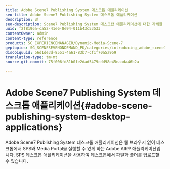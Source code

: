 ```yaml
---
title: Adobe Scene7 Publishing System 데스크톱 애플리케이션
seo-title: Adobe Scene7 Publishing System 데스크톱 애플리케이션
description: 널
seo-description: Scene7 Publishing System 데스크탑 애플리케이션에 대한 자세한 내용을 살펴보십시오.
uuid: f2f8196a-ca52-41e6-8e94-011b43c53533
contentOwner: admin
content-type: reference
products: SG_EXPERIENCEMANAGER/Dynamic-Media-Scene-7
geptopics: SG_SCENESEVENONDEMAND_PK/categories/introducing_adobe_scene7
discoiquuid: b6d1de3d-8551-4a61-83b7-cf1f70a5a959
translation-type: tm+mt
source-git-commit: 75f006fd81b0fe2dad5479cdd98e45eaada46b2a

---
```



# Adobe Scene7 Publishing System 데스크톱 애플리케이션{#adobe-scene-publishing-system-desktop-applications}

Adobe Scene7 Publishing System 데스크톱 애플리케이션은 웹 브라우저 없이 데스크톱에서 SPS와 Media Portal을 실행할 수 있게 하는 Adobe AIR® 애플리케이션입니다. SPS 데스크톱 애플리케이션을 사용하여 데스크톱에서 파일과 폴더를 업로드할 수 있습니다.
